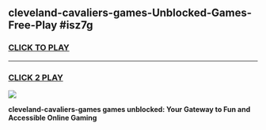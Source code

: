 
## cleveland-cavaliers-games-Unblocked-Games-Free-Play #isz7g
<h3>
<a href="https://us.freeplayer.one?title=cleveland-cavaliers-games&ref=9M">CLICK TO PLAY</a></h3>
<hr>

<h3>
<a href="https://us.freeplayer.one?title=cleveland-cavaliers-games&ref=9M">CLICK 2 PLAY</a>
  
</h3>

<a href="https://us.freeplayer.one?title=cleveland-cavaliers-games&ref=9M"><img src="https://clearcache.store/games.png"></a>


**cleveland-cavaliers-games games unblocked: Your Gateway to Fun and Accessible Online Gaming**

